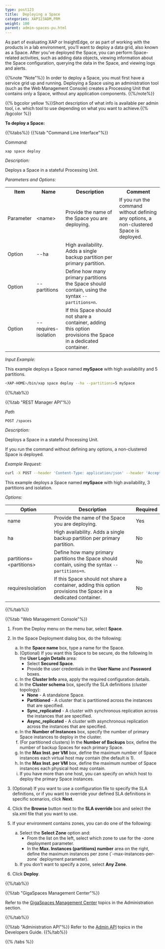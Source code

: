 ```yaml
---
type: post123
title:  Deploying a Space
categories: XAP123ADM,PRM
weight: 100
parent: admin-spaces-pu.html
---
```

 
 

As part of evaluating XAP or InsightEdge, or as part of working with the products in a lab environment, you’ll want to deploy a data grid, also known as a Space. After you’ve deployed the Space, you can perform Space-related activities, such as adding data objects, viewing information about the Space configuration, querying the data in the Space, and viewing logs and alerts. 

{{%note "Note"%}}
In order to deploy a Space, you must first have a service grid up and running. Deploying a Space using an administration tool (such as the Web Management Console) creates a Processing Unit that contains only a Space, without any application components.
{{%/note%}}

{{% bgcolor yellow %}}Short description of what info is available per admin tool, i.e. which tool to use depending on what you want to achieve.{{% /bgcolor %}}

**To deploy a Space:**

{{%tabs%}}
{{%tab "Command Line Interface"%}}

*Command:* 

`xap space deploy`

*Description:* 

Deploys a Space in a stateful Processing Unit.

*Parameters and Options:*

<table>
  <tr>
    <th>Item</th>
    <th>Name</th>
    <th>Description</th>
    <th>Comment</th>
  </tr>
   <tr>
    <td>Parameter</td>
    <td>&lt;name&gt;</td>
    <td>Provide the name of the Space you are deploying.</td>
    <td>If you run the command without defining any options, a non-clustered Space is deployed.</td>
  </tr>
  <tr>
    <td>Option</td>
    <td>--ha</td>
    <td>High availability. Adds a single backup partition per primary partition.</td>
    <td></td>
  </tr>
  <tr>
    <td>Option</td>
    <td>--partitions</td>
    <td>Define how many primary partitions the Space should contain, using the syntax <code>--partitions=n</code>.</td>
    <td></td>
  </tr>
  <tr>
    <td>Option</td>
    <td>--requires-isolation</td>
    <td>If this Space should not share a container, adding this option provisions the Space in a dedicated container.</td>
    <td></td>
  </tr>
</table>


*Input Example:*

This example deploys a Space named **mySpace** with high availability and 5 partitions. 

```bash
<XAP-HOME>/bin/xap space deploy --ha --partitions=5 mySpace
```

{{%/tab%}}


{{%tab "REST Manager API"%}}

*Path*

`POST /spaces`

*Description:* 

Deploys a Space in a stateful Processing Unit.

If you run the command without defining any options, a non-clustered Space is deployed.

*Example Request:*

```bash
curl -X POST --header 'Content-Type: application/json' --header 'Accept: text/plain' 'http://localhost:8090/v2/spaces?name=mySpace&partitions=3&backups=true&requiresIsolation=true'
```
This example deploys a Space named **mySpace** with high availability, 3 partitions and isolation. 


*Options:*

| Option     | Description       |   Required     |
|------|-------------------|----------------|
| name | Provide the name of the Space you are deploying. | Yes |
| ha         |High availability. Adds a single backup partition per primary partition. | No |
| partitions=\<partitions\>    | Define how many primary partitions the Space should contain, using the syntax `--partitions=n`. | No |
|requiresIsolation   | If this Space should not share a container, adding this option provisions the Space in a dedicated container. | No |

{{%/tab%}}


{{%tab "Web Management Console"%}}

1. From the Deploy menu on the menu bar, select **Space**.
2. In the Space Deployment dialog box, do the following:

	<ol type="a">
		<li>In the <b>Space name</b> box, type a name for the Space.</li>
		<li>(Optional) If you want this Space to be secure, do the following In the <b>User Login Details</b> area:
		<ul>
			<li>Select <b>Secured Space</b>.</li>
			<li>Provide the user credentials in the <b>User Name</b> and <b>Password</b> boxes.</li>
		</ul>
		</li>
		<li>In the <b>Cluster Info</b> area, apply the required configuration details.</li>
		<li>In the <b>Cluster schema</b> box, specify the SLA definitions (cluster topology):
		<ul>
			<li><b>None</b> - A standalone Space.</li>
			<li><b>Partitioned</b> - A cluster that is partitioned across the instances that are specified.</li>
			<li><b>Sync_replicated</b> - A cluster with synchronous replication across the instances that are specified.</li>
			<li><b>Async_replicated</b> - A cluster with asynchronous replication across the instances that are specified.</li>
		</ul>
		<li>In the <b>Number of Instances</b> box, specify the number of primary Space instances to deploy in the cluster.</li>
		<li>(For partitioned clusters) In the <b>Number of Backups</b> box, define the number of backup Spaces for each primary Space.</li>
		<li>In the <b>Max Inst. per VM</b> box, define the maximum number of Space instances each virtual host may contain (the default is 1).</li>
		<li>In the <b>Max Inst. per VM</b> box, define the maximum number of Space instances each physical host may contain.</li>
		<li>If you have more than one host, you can specify on which host to deploy the primary Space instances.</li>
		</li>
	</ol>	
	
1. (Optional) If you want to use a configuration file to specify the SLA definitions, or if you want to override your defined SLA definitions in specific scenarios, click **Next**. 
1. Click the **Browse** button next to the **SLA override** box and select the sla.xml file that you want to use.
1. If your environment contains zones, you can do one of the following:


	<ol type="a">
		<li>Select the <b>Select Zone</b> option and:
		<ul>
			<li>From the list on the left, select which zone to use for the -zone deployment parameter.</li>
			<li>In the <b>Max. Instances (partitions) number</b> area on the right, define the maximum instances per zone (`-max-instances-per-zone` deployment parameter).</li>
		</ul>
		<li>If you don’t want to specify a zone, select <b>Any Zone</b>.
		</ol>
	
1. Click **Deploy**.

{{%/tab%}}


{{%tab "GigaSpaces Management Center"%}}

Refer to the [GigaSpaces Management Center](./gigaspaces-management-center.html) topics in the Administration section.

{{%/tab%}}


{{%tab "Administration API"%}}
Refer to the [Admin API](../dev-java/administration-and-monitoring-overview.html) topics in the Developers Guide.
{{%/tab%}}

{{% /tabs %}}

